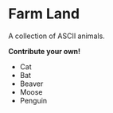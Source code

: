 # Farm Land

A collection of ASCII animals.

__Contribute your own!__

* Cat
* Bat
* Beaver
* Moose
* Penguin